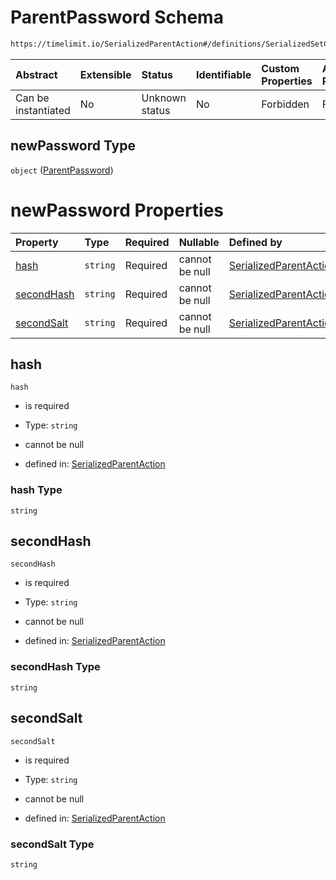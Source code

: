 # ParentPassword Schema

```txt
https://timelimit.io/SerializedParentAction#/definitions/SerializedSetChildPasswordAction/properties/newPassword
```



| Abstract            | Extensible | Status         | Identifiable | Custom Properties | Additional Properties | Access Restrictions | Defined In                                                                                        |
| :------------------ | :--------- | :------------- | :----------- | :---------------- | :-------------------- | :------------------ | :------------------------------------------------------------------------------------------------ |
| Can be instantiated | No         | Unknown status | No           | Forbidden         | Forbidden             | none                | [SerializedParentAction.schema.json\*](SerializedParentAction.schema.json "open original schema") |

## newPassword Type

`object` ([ParentPassword](serializedparentaction-definitions-parentpassword.md))

# newPassword Properties

| Property                  | Type     | Required | Nullable       | Defined by                                                                                                                                                                                           |
| :------------------------ | :------- | :------- | :------------- | :--------------------------------------------------------------------------------------------------------------------------------------------------------------------------------------------------- |
| [hash](#hash)             | `string` | Required | cannot be null | [SerializedParentAction](serializedparentaction-definitions-parentpassword-properties-hash.md "https://timelimit.io/SerializedParentAction#/definitions/ParentPassword/properties/hash")             |
| [secondHash](#secondhash) | `string` | Required | cannot be null | [SerializedParentAction](serializedparentaction-definitions-parentpassword-properties-secondhash.md "https://timelimit.io/SerializedParentAction#/definitions/ParentPassword/properties/secondHash") |
| [secondSalt](#secondsalt) | `string` | Required | cannot be null | [SerializedParentAction](serializedparentaction-definitions-parentpassword-properties-secondsalt.md "https://timelimit.io/SerializedParentAction#/definitions/ParentPassword/properties/secondSalt") |

## hash



`hash`

*   is required

*   Type: `string`

*   cannot be null

*   defined in: [SerializedParentAction](serializedparentaction-definitions-parentpassword-properties-hash.md "https://timelimit.io/SerializedParentAction#/definitions/ParentPassword/properties/hash")

### hash Type

`string`

## secondHash



`secondHash`

*   is required

*   Type: `string`

*   cannot be null

*   defined in: [SerializedParentAction](serializedparentaction-definitions-parentpassword-properties-secondhash.md "https://timelimit.io/SerializedParentAction#/definitions/ParentPassword/properties/secondHash")

### secondHash Type

`string`

## secondSalt



`secondSalt`

*   is required

*   Type: `string`

*   cannot be null

*   defined in: [SerializedParentAction](serializedparentaction-definitions-parentpassword-properties-secondsalt.md "https://timelimit.io/SerializedParentAction#/definitions/ParentPassword/properties/secondSalt")

### secondSalt Type

`string`
